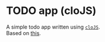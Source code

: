 # TODO app (cloJS)

A simple todo app written using [`cloJS`](https://github.com/puneetpahuja/cloJS).  
Based on [this](https://github.com/agapibab/cs110_hw4).
